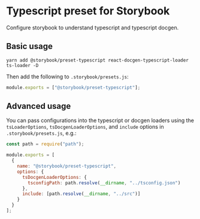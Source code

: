 # Typescript preset for Storybook

Configure storybook to understand typescript and typescript docgen.

## Basic usage

```
yarn add @storybook/preset-typescript react-docgen-typescript-loader ts-loader -D
```

Then add the following to `.storybook/presets.js`:

```js
module.exports = ["@storybook/preset-typescript"];
```

## Advanced usage

You can pass configurations into the typescript or docgen loaders using the `tsLoaderOptions`, `tsDocgenLoaderOptions`, and `include` options in `.storybook/presets.js`, e.g.:

```js
const path = require("path");

module.exports = [
  {
    name: "@storybook/preset-typescript",
    options: {
      tsDocgenLoaderOptions: {
        tsconfigPath: path.resolve(__dirname, "../tsconfig.json")
      },
      include: [path.resolve(__dirname, "../src")]
    }
  }
];
```
